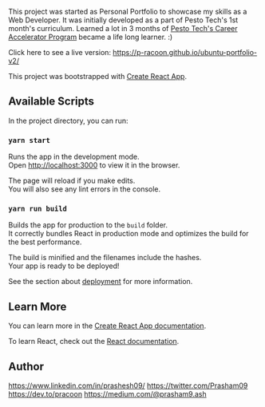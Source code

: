 This project was started as Personal Portfolio to showcase my skills as a Web Developer. It was initially developed as a part of Pesto Tech's 1st month's curriculum. Learned a lot in 3 months of [Pesto Tech's Career Accelerator Program](http://web.archive.org/web/20190606070237/https://pesto.tech/) became a life long learner. :)

Click here to see a live version: https://p-racoon.github.io/ubuntu-portfolio-v2/

This project was bootstrapped with [Create React App](https://github.com/facebook/create-react-app).

## Available Scripts

In the project directory, you can run:

### `yarn start`

Runs the app in the development mode.<br>
Open [http://localhost:3000](http://localhost:3000) to view it in the browser.

The page will reload if you make edits.<br>
You will also see any lint errors in the console.

### `yarn run build`

Builds the app for production to the `build` folder.<br>
It correctly bundles React in production mode and optimizes the build for the best performance.

The build is minified and the filenames include the hashes.<br>
Your app is ready to be deployed!

See the section about [deployment](https://facebook.github.io/create-react-app/docs/deployment) for more information.

## Learn More

You can learn more in the [Create React App documentation](https://facebook.github.io/create-react-app/docs/getting-started).

To learn React, check out the [React documentation](https://reactjs.org/).

## Author
https://www.linkedin.com/in/prashesh09/
https://twitter.com/Prasham09
https://dev.to/pracoon
https://medium.com/@prasham9.ash

